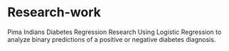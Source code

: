 # Research-work
Pima Indians Diabetes Regression Research
Using Logistic Regression to analyze binary predictions of a positive or negative diabetes diagnosis. 
